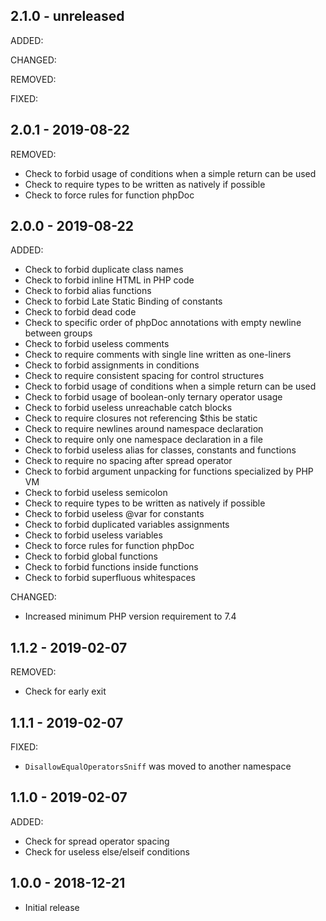 ## 2.1.0 - unreleased

ADDED:

CHANGED:

REMOVED:

FIXED:

## 2.0.1 - 2019-08-22

REMOVED:

- Check to forbid usage of conditions when a simple return can be used
- Check to require types to be written as natively if possible
- Check to force rules for function phpDoc

## 2.0.0 - 2019-08-22

ADDED:

- Check to forbid duplicate class names
- Check to forbid inline HTML in PHP code
- Check to forbid alias functions
- Check to forbid Late Static Binding of constants
- Check to forbid dead code
- Check to specific order of phpDoc annotations with empty newline between groups
- Check to forbid useless comments
- Check to require comments with single line written as one-liners
- Check to forbid assignments in conditions
- Check to require consistent spacing for control structures
- Check to forbid usage of conditions when a simple return can be used
- Check to forbid usage of boolean-only ternary operator usage
- Check to forbid useless unreachable catch blocks
- Check to require closures not referencing $this be static
- Check to require newlines around namespace declaration
- Check to require only one namespace declaration in a file
- Check to forbid useless alias for classes, constants and functions
- Check to require no spacing after spread operator
- Check to forbid argument unpacking for functions specialized by PHP VM
- Check to forbid useless semicolon
- Check to require types to be written as natively if possible
- Check to forbid useless @var for constants
- Check to forbid duplicated variables assignments
- Check to forbid useless variables
- Check to force rules for function phpDoc
- Check to forbid global functions
- Check to forbid functions inside functions
- Check to forbid superfluous whitespaces

CHANGED:

- Increased minimum PHP version requirement to 7.4

## 1.1.2 - 2019-02-07

REMOVED:

- Check for early exit

## 1.1.1 - 2019-02-07

FIXED:

- `DisallowEqualOperatorsSniff` was moved to another namespace

## 1.1.0 - 2019-02-07

ADDED:

- Check for spread operator spacing
- Check for useless else/elseif conditions

## 1.0.0 - 2018-12-21

- Initial release

